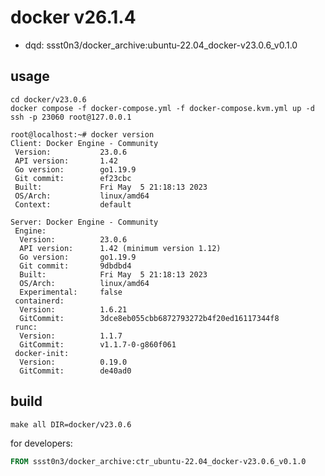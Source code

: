 # docker v26.1.4

* dqd: ssst0n3/docker_archive:ubuntu-22.04_docker-v23.0.6_v0.1.0

## usage

```shell
cd docker/v23.0.6
docker compose -f docker-compose.yml -f docker-compose.kvm.yml up -d
ssh -p 23060 root@127.0.0.1
```

```shell
root@localhost:~# docker version
Client: Docker Engine - Community
 Version:           23.0.6
 API version:       1.42
 Go version:        go1.19.9
 Git commit:        ef23cbc
 Built:             Fri May  5 21:18:13 2023
 OS/Arch:           linux/amd64
 Context:           default

Server: Docker Engine - Community
 Engine:
  Version:          23.0.6
  API version:      1.42 (minimum version 1.12)
  Go version:       go1.19.9
  Git commit:       9dbdbd4
  Built:            Fri May  5 21:18:13 2023
  OS/Arch:          linux/amd64
  Experimental:     false
 containerd:
  Version:          1.6.21
  GitCommit:        3dce8eb055cbb6872793272b4f20ed16117344f8
 runc:
  Version:          1.1.7
  GitCommit:        v1.1.7-0-g860f061
 docker-init:
  Version:          0.19.0
  GitCommit:        de40ad0
```

## build

```shell
make all DIR=docker/v23.0.6
```

for developers:

```dockerfile
FROM ssst0n3/docker_archive:ctr_ubuntu-22.04_docker-v23.0.6_v0.1.0
```